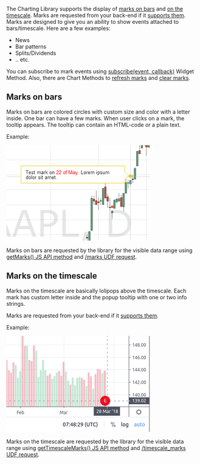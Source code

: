 The Charting Library supports the display of [marks on bars](https://github.com/Abolfazl2647/Charts/blob/main/Marks.md#marks-on-bars) and [on the timescale](https://github.com/Abolfazl2647/Charts/blob/main/Marks.md#marks-on-the-timescale). Marks are requested from your back-end if it [supports them](https://github.com/Abolfazl2647/Charts/blob/main/JS-Api#supports_marks). Marks are designed to give you an ability to show events attached to bars/timescale. Here are a few examples:

- News
- Bar patterns
- Splits/Dividends
- .. etc.

You can subscribe to mark events using [subscribe(event, callback)](https://github.com/Abolfazl2647/Charts/blob/main/Widget-Methods.md#subscribeevent-callback) Widget Method. Also, there are Chart Methods to [refresh marks](https://github.com/Abolfazl2647/Charts/blob/main/Chart-Methods.md#refreshmarks) and [clear marks](https://github.com/Abolfazl2647/Charts/blob/main/Chart-Methods.md#clearmarks).

## Marks on bars

Marks on bars are colored circles with custom size and color with a letter inside. One bar can have a few marks. When user clicks on a mark, the tooltip appears. The tooltip can contain an HTML-code or a plain text.

Example:

![images/tv_bar_mark.png](https://github.com/Abolfazl2647/Charts/blob/main/images/tv_bar_mark.png)

Marks on bars are requested by the library for the visible data range using [getMarks() JS API method](https://github.com/Abolfazl2647/Charts/blob/main/JS-Api.md#getmarkssymbolinfo-from-to-ondatacallback-resolution) and [/marks UDF request](https://github.com/Abolfazl2647/Charts/blob/main/UDF.md#marks).

## Marks on the timescale

Marks on the timescale are basically lolipops above the timescale. Each mark has custom letter inside and the popup tooltip with one or two info strings.

Marks are requested from your back-end if it [supports them](https://github.com/Abolfazl2647/Charts/blob/main/JS-Api.md#supports_timescale_marks).

Example:

![images/tv_timescale_mark.png](https://github.com/Abolfazl2647/Charts/blob/main/images/tv_timescale_mark.png)

Marks on the timescale are requested by the library for the visible data range using [getTimescaleMarks() JS API method](https://github.com/Abolfazl2647/Charts/blob/main/JS-Api.md#gettimescalemarkssymbolinfo-from-to-ondatacallback-resolution) and [/timescale_marks UDF request](https://github.com/Abolfazl2647/Charts/blob/main/UDF.md#timescale-marks).
